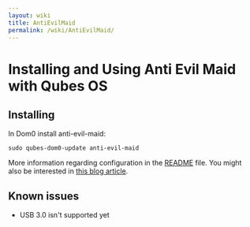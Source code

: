 ```yaml
---
layout: wiki
title: AntiEvilMaid
permalink: /wiki/AntiEvilMaid/
---
```


Installing and Using Anti Evil Maid with Qubes OS
=================================================

Installing
----------

In Dom0 install anti-evil-maid:

``` {.wiki}
sudo qubes-dom0-update anti-evil-maid
```

More information regarding configuration in the [​README](http://git.qubes-os.org/?p=joanna/antievilmaid.git;a=blob_plain;f=README;hb=HEAD) file. You might also be interested in [​this blog article](http://theinvisiblethings.blogspot.com/2011/09/anti-evil-maid.html).

Known issues
------------

-   USB 3.0 isn't supported yet

